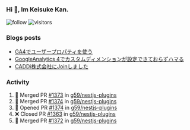 ### Hi 👋, Im Keisuke Kan.

<!--
**9renpoto/9renpoto** is a ✨ _special_ ✨ repository because its `README.md` (this file) appears on your GitHub profile.

Here are some ideas to get you started:

- 🔭 I’m currently working on ...
- 🌱 I’m currently learning ...
- 👯 I’m looking to collaborate on ...
- 🤔 I’m looking for help with ...
- 💬 Ask me about ...
- 📫 How to reach me: ...
- 😄 Pronouns: ...
- ⚡ Fun fact: ...
-->

![follow](https://img.shields.io/github/followers/9renpoto?label=Follow&style=social)
![visitors](https://komarev.com/ghpvc/?username=9renpoto&label=Profile%20views&color=0e75b6&style=flat)

### Blogs posts

<!-- BLOG-POST-LIST:START -->
- [GA4でユーザープロパティを使う](https://9renpoto.dev/2021/02/21/google-analytics-4-user-properties/)
- [GoogleAnalytics 4でカスタムディメンションが設定できておらずハマる](https://9renpoto.dev/2021/02/13/google-analytics-4/)
- [CADDi株式会社にJoinしました](https://9renpoto.dev/2020/12/05/join/)
<!-- BLOG-POST-LIST:END -->

### Activity

<!--START_SECTION:activity-->
1. 🎉 Merged PR [#1373](https://github.com/g59/nestjs-plugins/pull/1373) in [g59/nestjs-plugins](https://github.com/g59/nestjs-plugins)
2. 🎉 Merged PR [#1374](https://github.com/g59/nestjs-plugins/pull/1374) in [g59/nestjs-plugins](https://github.com/g59/nestjs-plugins)
3. 💪 Opened PR [#1374](https://github.com/g59/nestjs-plugins/pull/1374) in [g59/nestjs-plugins](https://github.com/g59/nestjs-plugins)
4. ❌ Closed PR [#1363](https://github.com/g59/nestjs-plugins/pull/1363) in [g59/nestjs-plugins](https://github.com/g59/nestjs-plugins)
5. 🎉 Merged PR [#1372](https://github.com/g59/nestjs-plugins/pull/1372) in [g59/nestjs-plugins](https://github.com/g59/nestjs-plugins)
<!--END_SECTION:activity-->

<!--START_SECTION:waka-->
<!--END_SECTION:waka-->